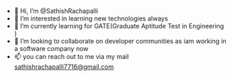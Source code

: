 - 👋 Hi, I’m @SathishRachapalli
- 👀 I’m interested in learning new technologies always
- 🌱 I’m currently learning for GATE(Graduate Aptitude Test in Engineering )
- 💞️ I’m looking to collaborate on developer communities as iam working in a software company now
- 📫 you can reach out to me via my mail sathishrachapalli7716@gmail.com

<!---
SathishRachapalli/SathishRachapalli is a ✨ special ✨ repository because its `README.md` (this file) appears on your GitHub profile.
You can click the Preview link to take a look at your changes.
--->
